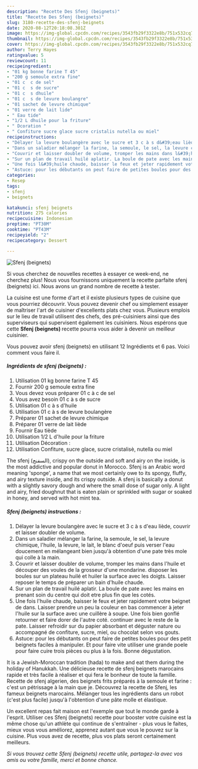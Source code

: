 ```yaml
---
description: "Recette Des Sfenj (beignets)"
title: "Recette Des Sfenj (beignets)"
slug: 3180-recette-des-sfenj-beignets
date: 2020-08-12T20:18:08.301Z
image: https://img-global.cpcdn.com/recipes/3543fb29f3322e8b/751x532cq70/sfenj-beignets-photo-principale-de-la-recette.jpg
thumbnail: https://img-global.cpcdn.com/recipes/3543fb29f3322e8b/751x532cq70/sfenj-beignets-photo-principale-de-la-recette.jpg
cover: https://img-global.cpcdn.com/recipes/3543fb29f3322e8b/751x532cq70/sfenj-beignets-photo-principale-de-la-recette.jpg
author: Terry Hayes
ratingvalue: 5
reviewcount: 11
recipeingredient:
- "01 kg bonne farine T 45"
- "200 g semoule extra fine"
- "01 c  c de sel"
- "01 c  s de sucre"
- "01 c  s dhuile"
- "01 c  s de levure boulangre"
- "01 sachet de levure chimique"
- "01 verre de lait lide"
- " Eau tide"
- "1/2 L dhuile pour la friture"
- " Dcoration "
- " Confiture sucre glace sucre cristalis nutella ou miel"
recipeinstructions:
- "Délayer la levure boulangère avec le sucre et 3 c à s d&#39;eau liède, couvrir et laisser doubler de volume."
- "Dans un saladier mélanger la farine, la semoule, le sel, la levure chimique, l&#39;huile, la levure, le lait, le blanc d&#39;oeuf puis verser l&#39;eau doucement en mélangeant bien jusqu&#39;à obtention d&#39;une pate très mole qui colle à la main."
- "Couvrir et laisser doubler de volume, tromper les mains dans l&#39;huile et découper des voules de la grosseur d&#39;une mondarine. disposer les boules sur un plateau huilé et huiler la surface avec les doigts. Laisser reposer le temps de préparer un bain d&#39;huile chaude."
- "Sur un plan de travail huilé aplatir. La boule de pate avec les mains en prenant soin du centre qui doit etre plus fin que les cotés."
- "Une fois l&#39;huile chaude, baisser le feux et jeter rapidement votre beignet de dans. Laisser prendre un peu la couleur en bas commencer à jeter l&#39;huile sur la surface avec une cuillère à soupe. Une fois bien gonflé retourner et faire dorer de l&#39;autre coté. continuer avec le reste de la pate. Laisser refroidir sur du papier absorbant et déguster nature ou accompagné de confiture, sucre, miel, ou chocolat selon vos gouts."
- "Astuce: pour les débutants on peut faire de petites boules pour des petit beignets faciles à manipuler. Et pour faire vite utiliser une grande poele pour faire cuire trois pièces ou plus à la fois. Bonne dégustation."
categories:
- Resep
tags:
- sfenj
- beignets

katakunci: sfenj beignets 
nutrition: 275 calories
recipecuisine: Indonesian
preptime: "PT30M"
cooktime: "PT43M"
recipeyield: "2"
recipecategory: Dessert

---
```



![Sfenj (beignets)](https://img-global.cpcdn.com/recipes/3543fb29f3322e8b/751x532cq70/sfenj-beignets-photo-principale-de-la-recette.jpg)

Si vous cherchez de nouvelles recettes à essayer ce week-end, ne cherchez plus! Nous vous fournissons uniquement la recette parfaite sfenj (beignets) ici. Nous avons un grand nombre de recette à tester.

La cuisine est une forme d'art et il existe plusieurs types de cuisine que vous pourriez découvrir. Vous pouvez devenir chef ou simplement essayer de maîtriser l'art de cuisiner d'excellents plats chez vous. Plusieurs emplois sur le lieu de travail utilisent des chefs, des pré-cuisiniers ainsi que des superviseurs qui supervisent également les cuisiniers. Nous espérons que cette <strong> Sfenj (beignets) </strong> recette pourra vous aider à devenir un meilleur cuisinier.

<!--inarticleads1-->

Vous pouvez avoir sfenj (beignets) en utilisant 12 Ingrédients et 6 pas. Voici comment vous faire il.

##### Ingrédients de sfenj (beignets) :

1. Utilisation 01 kg bonne farine T 45
1. Fournir 200 g semoule extra fine
1. Vous devez vous préparer 01 c à c de sel
1. Vous avez besoin 01 c à s de sucre
1. Utilisation 01 c à s d&#39;huile
1. Utilisation 01 c à s de levure boulangère
1. Préparer 01 sachet de levure chimique
1. Préparer 01 verre de lait liède
1. Fournir  Eau tiède
1. Utilisation 1/2 L d&#39;huile pour la friture
1. Utilisation  Décoration :
1. Utilisation  Confiture, sucre glace, sucre cristalisè, nutella ou miel


The sfenj (السفنج), crispy on the outside and soft and airy on the inside, is the most addictive and popular donut in Morocco. Sfenj is an Arabic word meaning &#39;sponge&#39;, a name that we most certainly owe to its spongy, fluffy, and airy texture inside, and its crispy outside. A sfenj is basically a donut with a slightly savory dough and where the small dose of sugar only. A light and airy, fried doughnut that is eaten plain or sprinkled with sugar or soaked in honey, and served with hot mint tea. 

<!--inarticleads2-->

##### Sfenj (beignets) instructions :

1. Délayer la levure boulangère avec le sucre et 3 c à s d&#39;eau liède, couvrir et laisser doubler de volume.
1. Dans un saladier mélanger la farine, la semoule, le sel, la levure chimique, l&#39;huile, la levure, le lait, le blanc d&#39;oeuf puis verser l&#39;eau doucement en mélangeant bien jusqu&#39;à obtention d&#39;une pate très mole qui colle à la main.
1. Couvrir et laisser doubler de volume, tromper les mains dans l&#39;huile et découper des voules de la grosseur d&#39;une mondarine. disposer les boules sur un plateau huilé et huiler la surface avec les doigts. Laisser reposer le temps de préparer un bain d&#39;huile chaude.
1. Sur un plan de travail huilé aplatir. La boule de pate avec les mains en prenant soin du centre qui doit etre plus fin que les cotés.
1. Une fois l&#39;huile chaude, baisser le feux et jeter rapidement votre beignet de dans. Laisser prendre un peu la couleur en bas commencer à jeter l&#39;huile sur la surface avec une cuillère à soupe. Une fois bien gonflé retourner et faire dorer de l&#39;autre coté. continuer avec le reste de la pate. Laisser refroidir sur du papier absorbant et déguster nature ou accompagné de confiture, sucre, miel, ou chocolat selon vos gouts.
1. Astuce: pour les débutants on peut faire de petites boules pour des petit beignets faciles à manipuler. Et pour faire vite utiliser une grande poele pour faire cuire trois pièces ou plus à la fois. Bonne dégustation.


It is a Jewish-Moroccan tradition (hada) to make and eat them during the holiday of Hanukkah. Une délicieuse recette de sfenj beignets marocains rapide et très facile à réaliser et qui fera le bonheur de toute la famille. Recette de sfenj algerien, des beignets frits préparés à la semoule et farine : c&#39;est un pétrissage à la main que je. Découvrez la recette de Sfenj, les fameux beignets marocains. Mélanger tous les ingrédients dans un robot (c&#39;est plus facile) jusqu&#39;à l&#39;obtention d&#39;une pâte molle et élastique. 

<!--inarticleads1-->

<p>
Un excellent repas fait maison est l'exemple que tout le monde garde à l'esprit. Utiliser ces Sfenj (beignets) recette pour booster votre cuisine est la même chose qu'un athlète qui continue de s'entraîner - plus vous le faites, mieux vous vous améliorez, apprenez autant que vous le pouvez sur la cuisine. Plus vous avez de recette, plus vos plats seront certainement meilleurs.
</p>

<p>
<i>Si vous trouvez cette Sfenj (beignets) recette utile, partagez-la avec vos amis ou votre famille, merci et bonne chance.</i>
</p>
